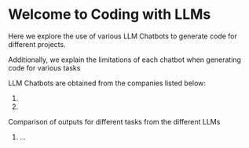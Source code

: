 # Welcome to Coding with LLMs

Here we explore the use of various LLM Chatbots to generate code for different projects. 

Additionally, we explain the limitations of each chatbot when generating code for various tasks

LLM Chatbots are obtained from the companies listed below:

1) []()
2) []()

Comparison of outputs for different tasks from the different LLMs

1) ...



